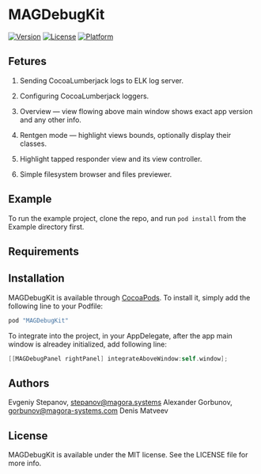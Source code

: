 # MAGDebugKit

[![Version](https://img.shields.io/cocoapods/v/MAGDebugKit.svg?style=flat)](http://cocoapods.org/pods/MAGDebugKit)
[![License](https://img.shields.io/cocoapods/l/MAGDebugKit.svg?style=flat)](http://cocoapods.org/pods/MAGDebugKit)
[![Platform](https://img.shields.io/cocoapods/p/MAGDebugKit.svg?style=flat)](http://cocoapods.org/pods/MAGDebugKit)

## Fetures

1. Sending CocoaLumberjack logs to ELK log server.

2. Configuring CocoaLumberjack loggers.

3. Overview — view flowing above main window shows exact app version and any other info.

4. Rentgen mode — highlight views bounds, optionally display their classes.

5. Highlight tapped responder view and its view controller.

6. Simple filesystem browser and files previewer.

## Example

To run the example project, clone the repo, and run `pod install` from the Example directory first.

## Requirements

## Installation

MAGDebugKit is available through [CocoaPods](http://cocoapods.org). To install
it, simply add the following line to your Podfile:

```ruby
pod "MAGDebugKit"
```

To integrate into the project, in your AppDelegate, after the app main window is alreadey initialized, add following line:

```objectivec
[[MAGDebugPanel rightPanel] integrateAboveWindow:self.window];
```

## Authors

Evgeniy Stepanov, stepanov@magora.systems
Alexander Gorbunov, gorbunov@magora-systems.com
Denis Matveev

## License

MAGDebugKit is available under the MIT license. See the LICENSE file for more info.
